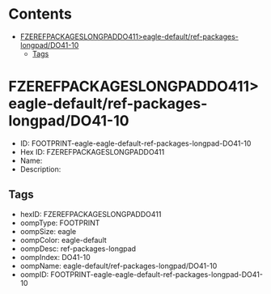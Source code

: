 



Contents
========

* [FZEREFPACKAGESLONGPADDO411>eagle-default/ref-packages-longpad/DO41-10](#fzerefpackageslongpaddo411eagle-defaultref-packages-longpaddo41-10)
	* [Tags](#tags)

# FZEREFPACKAGESLONGPADDO411>eagle-default/ref-packages-longpad/DO41-10

- ID: FOOTPRINT-eagle-eagle-default-ref-packages-longpad-DO41-10
- Hex ID: FZEREFPACKAGESLONGPADDO411
- Name: 
- Description: 

## Tags

- hexID: FZEREFPACKAGESLONGPADDO411
- oompType: FOOTPRINT
- oompSize: eagle
- oompColor: eagle-default
- oompDesc: ref-packages-longpad
- oompIndex: DO41-10
- oompName: eagle-default/ref-packages-longpad/DO41-10
- oompID: FOOTPRINT-eagle-eagle-default-ref-packages-longpad-DO41-10
